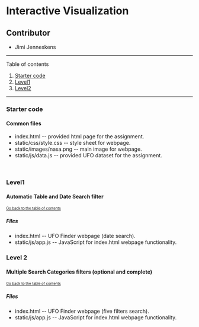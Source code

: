 # Interactive Visualization
## Contributor
* Jimi Jenneskens

---
Table of contents <a name="toc"></a>

1. [Starter code](#start)
2. [Level1](#1)
3. [Level2](#2)

---

### Starter code <a name="start"></a>

#### Common files

* index.html -- provided html page for the assignment.
* static/css/style.css -- style sheet for webpage.
* static/images/nasa.png -- main image for webpage.
* static/js/data.js -- provided UFO dataset for the assignment.
<br>

### Level1 <a name="1"></a>
#### Automatic Table and Date Search filter
<sub><sup>[Go back to the table of contents](#toc)</sub></sup>

##### Files

* index.html -- UFO Finder webpage (date search).
* static/js/app.js -- JavaScript for index.html webpage functionality.

### Level 2 <a name="2"></a>
#### Multiple Search Categories filters (optional and complete)
<sub><sup>[Go back to the table of contents](#toc)</sub></sup>

##### Files

* index.html -- UFO Finder webpage (five filters search).
* static/js/app.js -- JavaScript for index.html webpage functionality.
